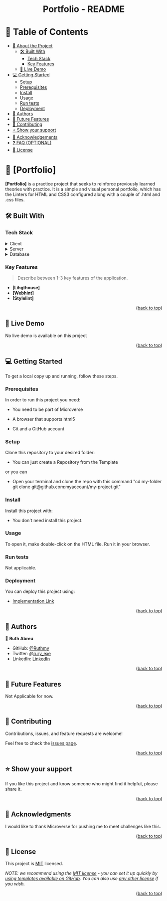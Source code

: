 <a name="readme-top"></a>

<div align="center">
  <h1><b>Portfolio - README</b></h1>
</div>

<!-- TABLE OF CONTENTS -->

# 📗 Table of Contents

- [📖 About the Project](#about-project)
  - [🛠 Built With](#built-with)
    - [Tech Stack](#tech-stack)
    - [Key Features](#key-features)
  - [🚀 Live Demo](#live-demo)
- [💻 Getting Started](#getting-started)
  - [Setup](#setup)
  - [Prerequisites](#prerequisites)
  - [Install](#install)
  - [Usage](#usage)
  - [Run tests](#run-tests)
  - [Deployment](#triangular_flag_on_post-deployment)
- [👥 Authors](#authors)
- [🔭 Future Features](#future-features)
- [🤝 Contributing](#contributing)
- [⭐️ Show your support](#support)
- [🙏 Acknowledgements](#acknowledgements)
- [❓ FAQ (OPTIONAL)](#faq)
- [📝 License](#license)

<!-- PROJECT DESCRIPTION -->

# 📖 [Portfolio] <a name="about-project"></a>

**[Portfolio]** is a practice project that seeks to reinforce previously learned theories with practice. It is a simple and visual personal portfolio, which has the Linters for HTML and CSS3 configured along with a couple of .html and .css files.

## 🛠 Built With <a name="built-with"></a>

### Tech Stack <a name="tech-stack"></a>

<details>
  <summary>Client</summary>
  <ul>
    <li><a href="https://developer.mozilla.org/en-US/docs/Web/HTML">HTML</a></li>
  </ul>
  <ul>
    <li><a href="https://developer.mozilla.org/en-US/docs/Web/CSS">CSS3</a></li>
  </ul>
</details>

<details>
  <summary>Server</summary>
  <ul>
    <li><a href="#">No additional server-side technology is implemented.</a></li>
  </ul>
</details>

<details>
<summary>Database</summary>
  <ul>
    <li><a href="#">No additional database technology is implemented.</a></li>
  </ul>
</details>

<!-- Features -->

### Key Features <a name="key-features"></a>

> Describe between 1-3 key features of the application.

- **[Lihgthouse]**
- **[Webhint]**
- **[Stylelint]**

<p align="right">(<a href="#readme-top">back to top</a>)</p>

<!-- LIVE DEMO -->

## 🚀 Live Demo <a name="live-demo"></a>

No live demo is available on this project

<p align="right">(<a href="#readme-top">back to top</a>)</p>

<!-- GETTING STARTED -->

## 💻 Getting Started <a name="getting-started"></a>

To get a local copy up and running, follow these steps.

### Prerequisites

In order to run this project you need:

<ul>
    <li><p>You need to be part of Microverse</p></li>
</ul>
<ul>
    <li><p>A browser that supports html5</p></li>
</ul>
<ul>
    <li><p>Git and a GitHub account</p></li>
</ul>

### Setup

Clone this repository to your desired folder:

<ul>
    <li><p>You can just create a Repository from the Template</p></li>
</ul>
<p>or you can</p>
<ul>
    <li><p>Open your terminal and clone the repo with this command "cd my-folder git clone git@github.com:myaccount/my-project.git"</p></li>
</ul>

### Install

Install this project with:

<ul>
    <li><p>You don't need install this project.</p></li>
</ul>

### Usage

To open it, make double-click on the HTML file. Run it in your browser.

### Run tests

Not applicable.

### Deployment

You can deploy this project using:

- [Implementation Link](https://github.com/microverseinc/curriculum-transversal-skills/blob/main/documentation/hello_microverse_project.md)

<p align="right">(<a href="#readme-top">back to top</a>)</p>

<!-- AUTHORS -->

## 👥 Authors <a name="authors"></a>

👤 **Ruth Abreu**

- GitHub: [@Ruthmy](https://github.com/Ruthmy)
- Twitter: [@rury_exe](https://twitter.com/rury_exe)
- LinkedIn: [LinkedIn](https://linkedin.com/in/ruth-abreu)

<p align="right">(<a href="#readme-top">back to top</a>)</p>

<!-- FUTURE FEATURES -->

## 🔭 Future Features <a name="future-features"></a>

Not Applicable for now.

<p align="right">(<a href="#readme-top">back to top</a>)</p>

<!-- CONTRIBUTING -->

## 🤝 Contributing <a name="contributing"></a>

Contributions, issues, and feature requests are welcome!

Feel free to check the [issues page](../../issues/).

<p align="right">(<a href="#readme-top">back to top</a>)</p>

<!-- SUPPORT -->

## ⭐️ Show your support <a name="support"></a>

If you like this project and know someone who might find it helpful, please share it.

<p align="right">(<a href="#readme-top">back to top</a>)</p>

<!-- ACKNOWLEDGEMENTS -->

## 🙏 Acknowledgments <a name="acknowledgements"></a>

I would like to thank Microverse for pushing me to meet challenges like this.

<p align="right">(<a href="#readme-top">back to top</a>)</p>


<!-- LICENSE -->

## 📝 License <a name="license"></a>

This project is [MIT](https://github.com/Ruthmy/portfolio/blob/a15bde81c6f76367f00c8a710557311818f276b8/LICENSE) licensed.

_NOTE: we recommend using the [MIT license](https://choosealicense.com/licenses/mit/) - you can set it up quickly by [using templates available on GitHub](https://docs.github.com/en/communities/setting-up-your-project-for-healthy-contributions/adding-a-license-to-a-repository). You can also use [any other license](https://choosealicense.com/licenses/) if you wish._

<p align="right">(<a href="#readme-top">back to top</a>)</p>